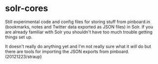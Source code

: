 solr-cores
==

Still experimental code and config files for storing stuff from pinboard.in
(bookmarks, notes and Twitter data exported as JSON files) in Solr. If you are
already familiar with Solr you shouldn't have too much trouble getting things
set up.

It doesn't really do anything yet and I'm not really sure what it _will_ do but
there are tools for importing the JSON exports from pinboard. (20121223/straup)
